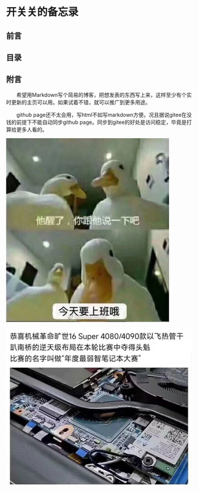 # 开关关的备忘录

## 前言

## 目录

## 附言

　　希望用Markdown写个简易的博客，把想发表的东西写上来，这样至少有个实时更新的主页可以用。如果试着不错，就可以推广到更多用途。

　　github page还不太会用，写html不如写markdown方便。况且据说gitee在没钱的前提下不能自动同步github page。同步到gitee的好处是访问稳定，毕竟是打算给更多人看的。


![图1](image/README/1680774055033.png "图1标题")

<p><img src="image/README/飞热管干趴南桥.jpg" alt="foo" title="title" onerror="this.src='https://iknow-pic.cdn.bcebos.com/3bf33a87e950352a88cf131d5d43fbf2b2118b7c';this.onerror=null;"/></p>
